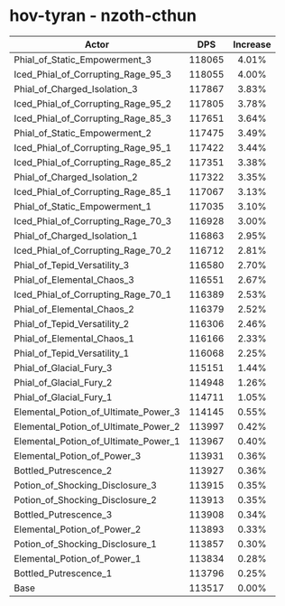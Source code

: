 # hov-tyran - nzoth-cthun
| Actor | DPS | Increase |
|---|:---:|:---:|
|Phial_of_Static_Empowerment_3|118065|4.01%|
|Iced_Phial_of_Corrupting_Rage_95_3|118055|4.00%|
|Phial_of_Charged_Isolation_3|117867|3.83%|
|Iced_Phial_of_Corrupting_Rage_95_2|117805|3.78%|
|Iced_Phial_of_Corrupting_Rage_85_3|117651|3.64%|
|Phial_of_Static_Empowerment_2|117475|3.49%|
|Iced_Phial_of_Corrupting_Rage_95_1|117422|3.44%|
|Iced_Phial_of_Corrupting_Rage_85_2|117351|3.38%|
|Phial_of_Charged_Isolation_2|117322|3.35%|
|Iced_Phial_of_Corrupting_Rage_85_1|117067|3.13%|
|Phial_of_Static_Empowerment_1|117035|3.10%|
|Iced_Phial_of_Corrupting_Rage_70_3|116928|3.00%|
|Phial_of_Charged_Isolation_1|116863|2.95%|
|Iced_Phial_of_Corrupting_Rage_70_2|116712|2.81%|
|Phial_of_Tepid_Versatility_3|116580|2.70%|
|Phial_of_Elemental_Chaos_3|116551|2.67%|
|Iced_Phial_of_Corrupting_Rage_70_1|116389|2.53%|
|Phial_of_Elemental_Chaos_2|116379|2.52%|
|Phial_of_Tepid_Versatility_2|116306|2.46%|
|Phial_of_Elemental_Chaos_1|116166|2.33%|
|Phial_of_Tepid_Versatility_1|116068|2.25%|
|Phial_of_Glacial_Fury_3|115151|1.44%|
|Phial_of_Glacial_Fury_2|114948|1.26%|
|Phial_of_Glacial_Fury_1|114711|1.05%|
|Elemental_Potion_of_Ultimate_Power_3|114145|0.55%|
|Elemental_Potion_of_Ultimate_Power_2|113997|0.42%|
|Elemental_Potion_of_Ultimate_Power_1|113967|0.40%|
|Elemental_Potion_of_Power_3|113931|0.36%|
|Bottled_Putrescence_2|113927|0.36%|
|Potion_of_Shocking_Disclosure_3|113915|0.35%|
|Potion_of_Shocking_Disclosure_2|113913|0.35%|
|Bottled_Putrescence_3|113908|0.34%|
|Elemental_Potion_of_Power_2|113893|0.33%|
|Potion_of_Shocking_Disclosure_1|113857|0.30%|
|Elemental_Potion_of_Power_1|113834|0.28%|
|Bottled_Putrescence_1|113796|0.25%|
|Base|113517|0.00%|
